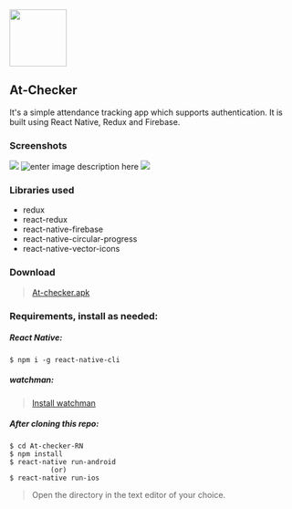 <img src="https://lh3.googleusercontent.com/y80slOuy9Q_5TRnpPif350NLu3PT2r-BrWwahSQwVcHocUTpMTtPpbtDVNHO12Fv1uC_xJmXKE5B" width="100" height="100"/>

## At-Checker

It's a simple attendance tracking app which supports authentication. It is built using React Native, Redux and Firebase.

### Screenshots

![](https://lh3.googleusercontent.com/bb0F9BpaK-ZY-GealXdJYp0ohVddNxp7NRKZCfTFRozjIM1V3n6DkPg4Xl231KgiGztIC6ITM29T)
![enter image description here](https://lh3.googleusercontent.com/P0V4qTCvTVNK8tusSbp1BQ4V_zRTVOCfT9CCR-nsxIvTwZ59nxdQcQIJweNNSoyAvNheuHFOajkU)
![](https://lh3.googleusercontent.com/8its_YEUaDty-eNlsnTqmjrP1FuEKWf_m8f5kzejHaxXNYHHpEb59SjkvW1P1pDcSh5qqHgHwLTb)

### Libraries used

- redux
- react-redux
- react-native-firebase
- react-native-circular-progress
- react-native-vector-icons

### Download

> [At-checker.apk](https://drive.google.com/open?id=1-VlwSTQLKegnlqnYshi-ssKxN32_Nq3D)

### Requirements, install as needed:

##### React Native:

```
$ npm i -g react-native-cli
```

##### watchman:

> [Install watchman](https://facebook.github.io/watchman/docs/install.html)

##### After cloning this repo:

```
$ cd At-checker-RN
$ npm install
$ react-native run-android
          (or)
$ react-native run-ios
```

> Open the directory in the text editor of your choice.
